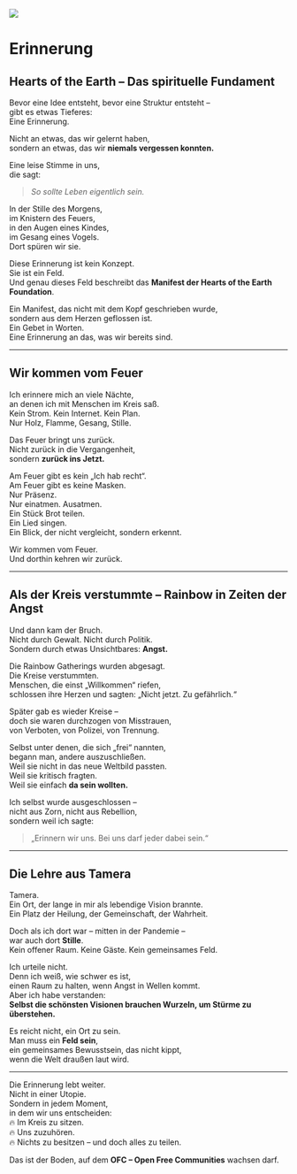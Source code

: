 ![](circle.png)
# Erinnerung

## Hearts of the Earth – Das spirituelle Fundament

Bevor eine Idee entsteht, bevor eine Struktur entsteht –  
gibt es etwas Tieferes:  
Eine Erinnerung.  

Nicht an etwas, das wir gelernt haben,  
sondern an etwas, das wir **niemals vergessen konnten.**

Eine leise Stimme in uns,  
die sagt:  
> *So sollte Leben eigentlich sein.*  

In der Stille des Morgens,  
im Knistern des Feuers,  
in den Augen eines Kindes,  
im Gesang eines Vogels.  
Dort spüren wir sie.

Diese Erinnerung ist kein Konzept.  
Sie ist ein Feld.  
Und genau dieses Feld beschreibt das **Manifest der Hearts of the Earth Foundation**.

Ein Manifest, das nicht mit dem Kopf geschrieben wurde,  
sondern aus dem Herzen geflossen ist.  
Ein Gebet in Worten.  
Eine Erinnerung an das, was wir bereits sind.

---

## Wir kommen vom Feuer

Ich erinnere mich an viele Nächte,  
an denen ich mit Menschen im Kreis saß.  
Kein Strom. Kein Internet. Kein Plan.  
Nur Holz, Flamme, Gesang, Stille.

Das Feuer bringt uns zurück.  
Nicht zurück in die Vergangenheit,  
sondern **zurück ins Jetzt.**

Am Feuer gibt es kein „Ich hab recht“.  
Am Feuer gibt es keine Masken.  
Nur Präsenz.  
Nur einatmen. Ausatmen.  
Ein Stück Brot teilen.  
Ein Lied singen.  
Ein Blick, der nicht vergleicht, sondern erkennt.

Wir kommen vom Feuer.  
Und dorthin kehren wir zurück.

---

## Als der Kreis verstummte – Rainbow in Zeiten der Angst

Und dann kam der Bruch.  
Nicht durch Gewalt. Nicht durch Politik.  
Sondern durch etwas Unsichtbares: **Angst.**

Die Rainbow Gatherings wurden abgesagt.  
Die Kreise verstummten.  
Menschen, die einst „Willkommen“ riefen,  
schlossen ihre Herzen und sagten: „Nicht jetzt. Zu gefährlich.“

Später gab es wieder Kreise –  
doch sie waren durchzogen von Misstrauen,  
von Verboten, von Polizei, von Trennung.

Selbst unter denen, die sich „frei“ nannten,  
begann man, andere auszuschließen.  
Weil sie nicht in das neue Weltbild passten.  
Weil sie kritisch fragten.  
Weil sie einfach **da sein wollten.**

Ich selbst wurde ausgeschlossen –  
nicht aus Zorn, nicht aus Rebellion,  
sondern weil ich sagte:  
> „Erinnern wir uns. Bei uns darf jeder dabei sein.“

---

## Die Lehre aus Tamera

Tamera.  
Ein Ort, der lange in mir als lebendige Vision brannte.  
Ein Platz der Heilung, der Gemeinschaft, der Wahrheit.

Doch als ich dort war – mitten in der Pandemie –  
war auch dort **Stille**.  
Kein offener Raum. Keine Gäste. Kein gemeinsames Feld.

Ich urteile nicht.  
Denn ich weiß, wie schwer es ist,  
einen Raum zu halten, wenn Angst in Wellen kommt.  
Aber ich habe verstanden:  
**Selbst die schönsten Visionen brauchen Wurzeln, um Stürme zu überstehen.**

Es reicht nicht, ein Ort zu sein.  
Man muss ein **Feld sein**,  
ein gemeinsames Bewusstsein, das nicht kippt,  
wenn die Welt draußen laut wird.

---

Die Erinnerung lebt weiter.  
Nicht in einer Utopie.  
Sondern in jedem Moment,  
in dem wir uns entscheiden:  
🔥 Im Kreis zu sitzen.  
🔥 Uns zuzuhören.  
🔥 Nichts zu besitzen – und doch alles zu teilen.

Das ist der Boden, auf dem **OFC – Open Free Communities** wachsen darf.